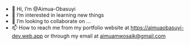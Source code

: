 - 👋 Hi, I’m @Aimua-Obasuyi
- 👀 I’m interested in learning new things
- 💞️ I’m looking to collaborate on ...
- 📫 How to reach me from my portfolio website at https://aimuaobasuyi-dev.web.app or through my email at aimuamwosaik@gmail.com

<!---
Aimua-Obasuyi/Aimua-Obasuyi is a ✨ special ✨ repository because its `README.md` (this file) appears on your GitHub profile.
You can click the Preview link to take a look at your changes.
--->
